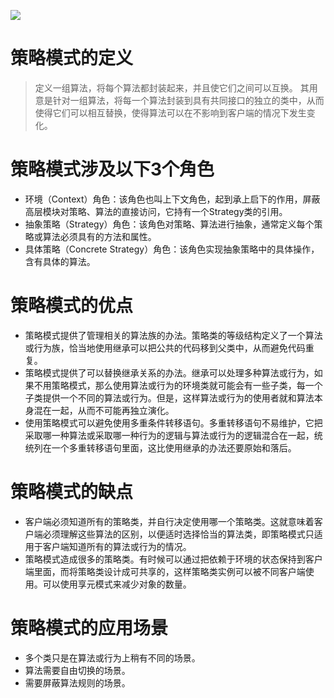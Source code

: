 ![](https://res.weread.qq.com/wrepub/epub_679952_53)
# 策略模式的定义
> 定义一组算法，将每个算法都封装起来，并且使它们之间可以互换。
其用意是针对一组算法，将每一个算法封装到具有共同接口的独立的类中，从而使得它们可以相互替换，使得算法可以在不影响到客户端的情况下发生变化。
# 策略模式涉及以下3个角色
-  环境（Context）角色：该角色也叫上下文角色，起到承上启下的作用，屏蔽高层模块对策略、算法的直接访问，它持有一个Strategy类的引用。
- 抽象策略（Strategy）角色：该角色对策略、算法进行抽象，通常定义每个策略或算法必须具有的方法和属性。
- 具体策略（Concrete Strategy）角色：该角色实现抽象策略中的具体操作，含有具体的算法。
#  策略模式的优点
-  策略模式提供了管理相关的算法族的办法。策略类的等级结构定义了一个算法或行为族，恰当地使用继承可以把公共的代码移到父类中，从而避免代码重复。
- 策略模式提供了可以替换继承关系的办法。继承可以处理多种算法或行为，如果不用策略模式，那么使用算法或行为的环境类就可能会有一些子类，每一个子类提供一个不同的算法或行为。但是，这样算法或行为的使用者就和算法本身混在一起，从而不可能再独立演化。
- 使用策略模式可以避免使用多重条件转移语句。多重转移语句不易维护，它把采取哪一种算法或采取哪一种行为的逻辑与算法或行为的逻辑混合在一起，统统列在一个多重转移语句里面，这比使用继承的办法还要原始和落后。
# 策略模式的缺点
- 客户端必须知道所有的策略类，并自行决定使用哪一个策略类。这就意味着客户端必须理解这些算法的区别，以便适时选择恰当的算法类，即策略模式只适用于客户端知道所有的算法或行为的情况。
- 策略模式造成很多的策略类。有时候可以通过把依赖于环境的状态保持到客户端里面，而将策略类设计成可共享的，这样策略类实例可以被不同客户端使用。可以使用享元模式来减少对象的数量。
# 策略模式的应用场景
- 多个类只是在算法或行为上稍有不同的场景。
- 算法需要自由切换的场景。
- 需要屏蔽算法规则的场景。